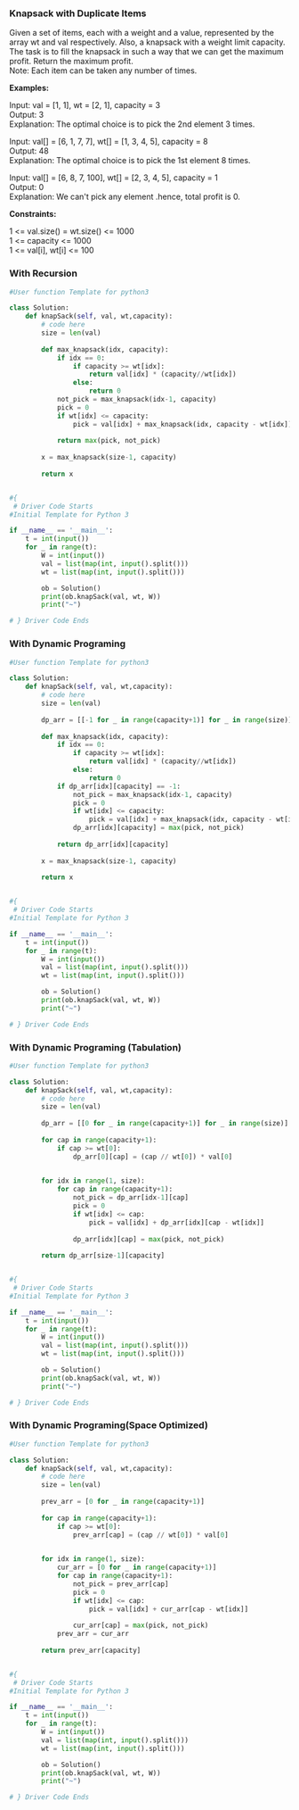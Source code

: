 ### Knapsack with Duplicate Items

Given a set of items, each with a weight and a value, represented by the array wt and val respectively. Also, a knapsack with a weight limit capacity.  
The task is to fill the knapsack in such a way that we can get the maximum profit. Return the maximum profit.  
Note: Each item can be taken any number of times.  

**Examples:**

Input: val = [1, 1], wt = [2, 1], capacity = 3  
Output: 3  
Explanation: The optimal choice is to pick the 2nd element 3 times.  

Input: val[] = [6, 1, 7, 7], wt[] = [1, 3, 4, 5], capacity = 8  
Output: 48  
Explanation: The optimal choice is to pick the 1st element 8 times.  

Input: val[] = [6, 8, 7, 100], wt[] = [2, 3, 4, 5], capacity = 1  
Output: 0  
Explanation: We can't pick any element .hence, total profit is 0.

**Constraints:**

1 <= val.size() = wt.size() <= 1000  
1 <= capacity <= 1000  
1 <= val[i], wt[i] <= 100  

### With Recursion

```python
#User function Template for python3

class Solution:
    def knapSack(self, val, wt,capacity):
        # code here
        size = len(val)
        
        def max_knapsack(idx, capacity):
            if idx == 0:
                if capacity >= wt[idx]:
                    return val[idx] * (capacity//wt[idx])
                else:
                    return 0
            not_pick = max_knapsack(idx-1, capacity)
            pick = 0
            if wt[idx] <= capacity:
                pick = val[idx] + max_knapsack(idx, capacity - wt[idx])
            
            return max(pick, not_pick)
        
        x = max_knapsack(size-1, capacity)
        
        return x


#{ 
 # Driver Code Starts
#Initial Template for Python 3

if __name__ == '__main__':
    t = int(input())
    for _ in range(t):
        W = int(input())
        val = list(map(int, input().split()))
        wt = list(map(int, input().split()))

        ob = Solution()
        print(ob.knapSack(val, wt, W))
        print("~")

# } Driver Code Ends
```

### With Dynamic Programing

```python
#User function Template for python3

class Solution:
    def knapSack(self, val, wt,capacity):
        # code here
        size = len(val)
        
        dp_arr = [[-1 for _ in range(capacity+1)] for _ in range(size)]
        
        def max_knapsack(idx, capacity):
            if idx == 0:
                if capacity >= wt[idx]:
                    return val[idx] * (capacity//wt[idx])
                else:
                    return 0
            if dp_arr[idx][capacity] == -1:
                not_pick = max_knapsack(idx-1, capacity)
                pick = 0
                if wt[idx] <= capacity:
                    pick = val[idx] + max_knapsack(idx, capacity - wt[idx])
                dp_arr[idx][capacity] = max(pick, not_pick)
                
            return dp_arr[idx][capacity]
        
        x = max_knapsack(size-1, capacity)
        
        return x


#{ 
 # Driver Code Starts
#Initial Template for Python 3

if __name__ == '__main__':
    t = int(input())
    for _ in range(t):
        W = int(input())
        val = list(map(int, input().split()))
        wt = list(map(int, input().split()))

        ob = Solution()
        print(ob.knapSack(val, wt, W))
        print("~")

# } Driver Code Ends
```

### With Dynamic Programing (Tabulation)

```python
#User function Template for python3

class Solution:
    def knapSack(self, val, wt,capacity):
        # code here
        size = len(val)
        
        dp_arr = [[0 for _ in range(capacity+1)] for _ in range(size)]
        
        for cap in range(capacity+1):
            if cap >= wt[0]:
                dp_arr[0][cap] = (cap // wt[0]) * val[0]

        
        for idx in range(1, size):
            for cap in range(capacity+1):
                not_pick = dp_arr[idx-1][cap]
                pick = 0
                if wt[idx] <= cap:
                    pick = val[idx] + dp_arr[idx][cap - wt[idx]]
                
                dp_arr[idx][cap] = max(pick, not_pick)
            
        return dp_arr[size-1][capacity]


#{ 
 # Driver Code Starts
#Initial Template for Python 3

if __name__ == '__main__':
    t = int(input())
    for _ in range(t):
        W = int(input())
        val = list(map(int, input().split()))
        wt = list(map(int, input().split()))

        ob = Solution()
        print(ob.knapSack(val, wt, W))
        print("~")

# } Driver Code Ends
```

### With Dynamic Programing(Space Optimized)

```python
#User function Template for python3

class Solution:
    def knapSack(self, val, wt,capacity):
        # code here
        size = len(val)
        
        prev_arr = [0 for _ in range(capacity+1)] 
        
        for cap in range(capacity+1):
            if cap >= wt[0]:
                prev_arr[cap] = (cap // wt[0]) * val[0]

        
        for idx in range(1, size):
            cur_arr = [0 for _ in range(capacity+1)]
            for cap in range(capacity+1):
                not_pick = prev_arr[cap]
                pick = 0
                if wt[idx] <= cap:
                    pick = val[idx] + cur_arr[cap - wt[idx]]
                
                cur_arr[cap] = max(pick, not_pick)
            prev_arr = cur_arr
            
        return prev_arr[capacity]


#{ 
 # Driver Code Starts
#Initial Template for Python 3

if __name__ == '__main__':
    t = int(input())
    for _ in range(t):
        W = int(input())
        val = list(map(int, input().split()))
        wt = list(map(int, input().split()))

        ob = Solution()
        print(ob.knapSack(val, wt, W))
        print("~")

# } Driver Code Ends
```